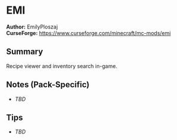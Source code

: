 # EMI

**Author:** EmilyPloszaj  
**CurseForge:** https://www.curseforge.com/minecraft/mc-mods/emi

## Summary
Recipe viewer and inventory search in-game.

## Notes (Pack-Specific)
- _TBD_

## Tips
- _TBD_

